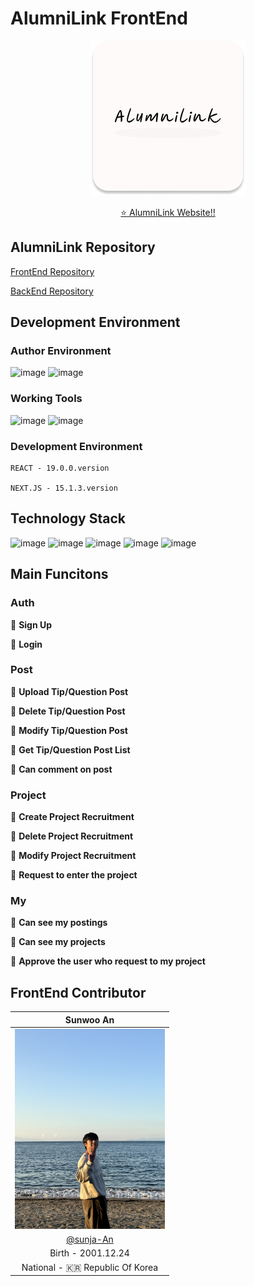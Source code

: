# AlumniLink FrontEnd

<div align="center">

![alt text](public/logo/NewLogoDesign.png)

[⭐️ AlumniLink Website!!](alumnilink.vercel.app)

</div>

## AlumniLink Repository

[FrontEnd Repository](https://github.com/Sunja-An/AlumniLink_FE)

[BackEnd Repository](https://github.com/BaeJunH0/AlumniLink_BE)

## Development Environment

### Author Environment

![image](https://img.shields.io/badge/mac%20os-000000?style=for-the-badge&logo=apple&logoColor=white) ![image](https://img.shields.io/badge/Visual_Studio_Code-0078D4?style=for-the-badge&logo=visual%20studio%20code&logoColor=white)

### Working Tools

![image](https://img.shields.io/badge/GitHub-100000?style=for-the-badge&logo=github&logoColor=white) ![image](https://img.shields.io/badge/Notion-000000?style=for-the-badge&logo=notion&logoColor=white)

### Development Environment

    REACT - 19.0.0.version

    NEXT.JS - 15.1.3.version

## Technology Stack

![image](https://img.shields.io/badge/next%20js-000000?style=for-the-badge&logo=nextdotjs&logoColor=white)
![image](https://img.shields.io/badge/Tailwind_CSS-38B2AC?style=for-the-badge&logo=tailwind-css&logoColor=white)
![image](https://img.shields.io/badge/React-20232A?style=for-the-badge&logo=react&logoColor=61DAFB)
![image](https://img.shields.io/badge/axios-671ddf?&style=for-the-badge&logo=axios&logoColor=white) ![image](https://img.shields.io/badge/TypeScript-007ACC?style=for-the-badge&logo=typescript&logoColor=white)

## Main Funcitons

### Auth

🔔 **Sign Up**

🔔 **Login**

### Post

🔔 **Upload Tip/Question Post**

🔔 **Delete Tip/Question Post**

🔔 **Modify Tip/Question Post**

🔔 **Get Tip/Question Post List**

🔔 **Can comment on post**

### Project

🔔 **Create Project Recruitment**

🔔 **Delete Project Recruitment**

🔔 **Modify Project Recruitment**

🔔 **Request to enter the project**

### My

🔔 **Can see my postings**

🔔 **Can see my projects**

🔔 **Approve the user who request to my project**

## FrontEnd Contributor

|                   Sunwoo An                   |
| :-------------------------------------------: |
| <img width="240px" src="public/img/me.jpg" /> |
|   [@sunja-An](https://github.com/sunja1472)   |
|              Birth - 2001.12.24               |
|        National - 🇰🇷 Republic Of Korea        |
